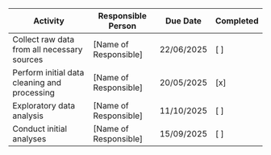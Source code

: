 | Activity                                     | Responsible Person     | Due Date   | Completed |
| -------------------------------------------- | ---------------------- | ---------- | --------- |
| Collect raw data from all necessary sources  | \[Name of Responsible] | 22/06/2025 | \[ ]      |
| Perform initial data cleaning and processing | \[Name of Responsible] | 20/05/2025 | \[x]      |
| Exploratory data analysis                    | \[Name of Responsible] | 11/10/2025 | \[ ]      |
| Conduct initial analyses                     | \[Name of Responsible] | 15/09/2025 | \[ ]      |
